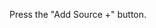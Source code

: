 <!--
#/ title: Add a Node Source
#/ nextStepUrl: resources/editProjectFile?project=MyProject&filename=readme.md
-->
<p>Press the "Add Source +" button.
</p>
